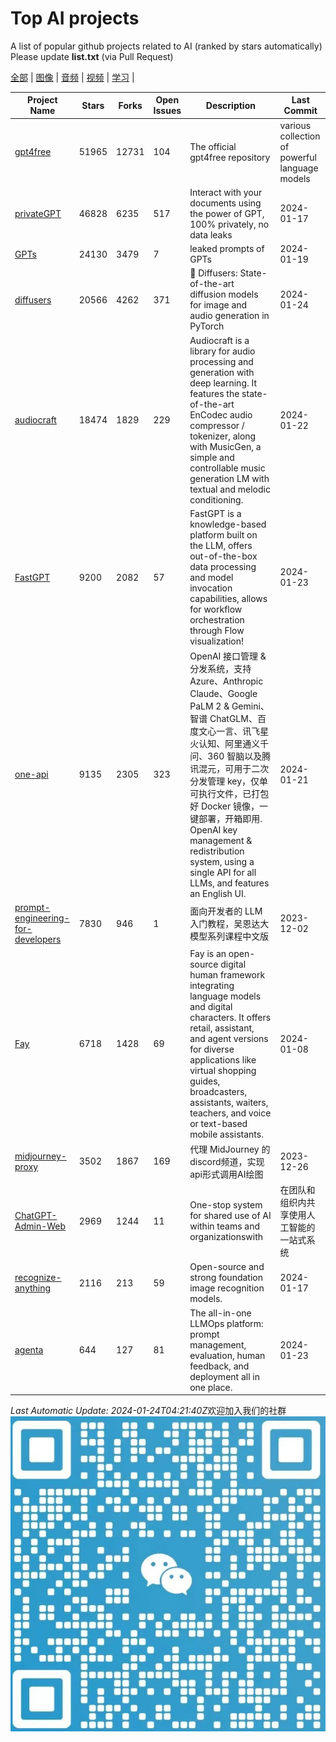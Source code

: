 # Top AI projects
A list of popular github projects related to AI (ranked by stars automatically)
Please update **list.txt** (via Pull Request)

<a href="./README.md">全部</a> |   <a href="./READMEpicture.md">图像</a> |   <a href="./READMEaudio.md">音频</a> | <a href="./READMEvideo.md">视频</a> | <a href="./READMElearn.md">学习</a> | 

| Project Name | Stars | Forks | Open Issues | Description | Last Commit |
| ------------ | ----- | ----- | ----------- | ----------- | ----------- |
| [gpt4free](https://github.com/xtekky/gpt4free) | 51965 | 12731 | 104 | The official gpt4free repository | various collection of powerful language models | 2024-01-24 |
| [privateGPT](https://github.com/imartinez/privateGPT) | 46828 | 6235 | 517 | Interact with your documents using the power of GPT, 100% privately, no data leaks | 2024-01-17 |
| [GPTs](https://github.com/linexjlin/GPTs) | 24130 | 3479 | 7 | leaked prompts of GPTs | 2024-01-19 |
| [diffusers](https://github.com/huggingface/diffusers) | 20566 | 4262 | 371 | 🤗 Diffusers: State-of-the-art diffusion models for image and audio generation in PyTorch | 2024-01-24 |
| [audiocraft](https://github.com/facebookresearch/audiocraft) | 18474 | 1829 | 229 | Audiocraft is a library for audio processing and generation with deep learning. It features the state-of-the-art EnCodec audio compressor / tokenizer, along with MusicGen, a simple and controllable music generation LM with textual and melodic conditioning. | 2024-01-22 |
| [FastGPT](https://github.com/labring/FastGPT) | 9200 | 2082 | 57 | FastGPT is a knowledge-based platform built on the LLM, offers out-of-the-box data processing and model invocation capabilities, allows for workflow orchestration through Flow visualization! | 2024-01-23 |
| [one-api](https://github.com/songquanpeng/one-api) | 9135 | 2305 | 323 | OpenAI 接口管理 & 分发系统，支持 Azure、Anthropic Claude、Google PaLM 2 & Gemini、智谱 ChatGLM、百度文心一言、讯飞星火认知、阿里通义千问、360 智脑以及腾讯混元，可用于二次分发管理 key，仅单可执行文件，已打包好 Docker 镜像，一键部署，开箱即用. OpenAI key management & redistribution system, using a single API for all LLMs, and features an English UI. | 2024-01-21 |
| [prompt-engineering-for-developers](https://github.com/datawhalechina/prompt-engineering-for-developers) | 7830 | 946 | 1 | 面向开发者的 LLM 入门教程，吴恩达大模型系列课程中文版 | 2023-12-02 |
| [Fay](https://github.com/TheRamU/Fay) | 6718 | 1428 | 69 | Fay is an open-source digital human framework integrating language models and digital characters. It offers retail, assistant, and agent versions for diverse applications like virtual shopping guides, broadcasters, assistants, waiters, teachers, and voice or text-based mobile assistants. | 2024-01-08 |
| [midjourney-proxy](https://github.com/novicezk/midjourney-proxy) | 3502 | 1867 | 169 | 代理 MidJourney 的discord频道，实现api形式调用AI绘图 | 2023-12-26 |
| [ChatGPT-Admin-Web](https://github.com/AprilNEA/ChatGPT-Admin-Web) | 2969 | 1244 | 11 | One-stop system for shared use of AI within teams and organizationswith | 在团队和组织内共享使用人工智能的一站式系统 | 2023-12-27 |
| [recognize-anything](https://github.com/xinyu1205/recognize-anything) | 2116 | 213 | 59 | Open-source and strong foundation image recognition models. | 2024-01-17 |
| [agenta](https://github.com/Agenta-AI/agenta) | 644 | 127 | 81 | The all-in-one LLMOps platform: prompt management, evaluation, human feedback, and deployment all in one place. | 2024-01-23 |

*Last Automatic Update: 2024-01-24T04:21:40Z*欢迎加入我们的社群 ![](https://raw.githubusercontent.com/mouuii/picture/master/weichat.jpg) 